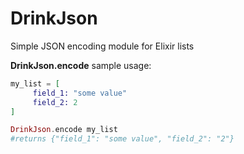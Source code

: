 # DrinkJson

Simple JSON encoding module for Elixir lists

**DrinkJson.encode** sample usage:

```elixir
my_list = [
	 field_1: "some value"
	 field_2: 2
] 

DrinkJson.encode my_list
#returns {"field_1": "some value", "field_2": "2"}
```

